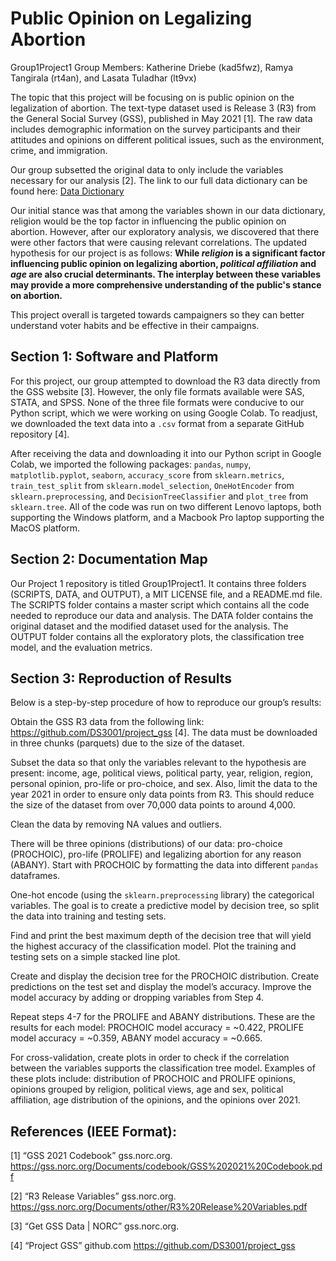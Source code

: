 # Public Opinion on Legalizing Abortion
Group1Project1
Group Members: Katherine Driebe (kad5fwz), Ramya Tangirala (rt4an), and Lasata Tuladhar (lt9vx)

The topic that this project will be focusing on is public opinion on the legalization of abortion. The text-type dataset used is Release 3 (R3) from the General Social Survey (GSS), published in May 2021 [1]. The raw data includes demographic information on the survey participants and their attitudes and opinions on different political issues, such as the environment, crime, and immigration. 

Our group subsetted the original data to only include the variables necessary for our analysis [2]. The link to our full data dictionary can be found here: 
[Data Dictionary](/DATA/Data_Dictionary.md)

Our initial stance was that among the variables shown in our data dictionary, religion would be the top factor in influencing the public opinion on abortion. However, after our exploratory analysis, we discovered that there were other factors that were causing relevant correlations. The updated hypothesis for our project is as follows: **While _religion_ is a significant factor influencing public opinion on legalizing abortion, _political affiliation_ and _age_ are also crucial determinants. The interplay between these variables may provide a more comprehensive understanding of the public's stance on abortion.** 

This project overall is targeted towards campaigners so they can better understand voter habits and be effective in their campaigns.

## Section 1: Software and Platform
For this project, our group attempted to download the R3 data directly from the GSS website [3]. However, the only file formats available were SAS, STATA, and SPSS. None of the three file formats were conducive to our Python script, which we were working on using Google Colab. To readjust, we downloaded the text data into a `.csv` format from a separate GitHub repository [4].

After receiving the data and downloading it into our Python script in Google Colab, we imported the following packages: `pandas`, `numpy`, `matplotlib.pyplot`, `seaborn`, `accuracy_score` from `sklearn.metrics`, `train_test_split` from `sklearn.model_selection`, `OneHotEncoder` from `sklearn.preprocessing`, and `DecisionTreeClassifier` and `plot_tree` from `sklearn.tree`. All of the code was run on two different Lenovo laptops, both supporting the Windows platform, and a Macbook Pro laptop supporting the MacOS platform. 

## Section 2: Documentation Map
Our Project 1 repository is titled Group1Project1. It contains three folders (SCRIPTS, DATA, and OUTPUT), a MIT LICENSE file, and a README.md file. The SCRIPTS folder contains a master script which contains all the code needed to reproduce our data and analysis. The DATA folder contains the original dataset and the modified dataset used for the analysis. The OUTPUT folder contains all the exploratory plots, the classification tree model, and the evaluation metrics.

## Section 3: Reproduction of Results
Below is a step-by-step procedure of how to reproduce our group’s results:

Obtain the GSS R3 data from the following link: https://github.com/DS3001/project_gss [4]. The data must be downloaded in three chunks (parquets) due to the size of the dataset.

Subset the data so that only the variables relevant to the hypothesis are present: income, age, political views, political party, year, religion, region, personal opinion, pro-life or pro-choice, and sex. Also, limit the data to the year 2021 in order to ensure only data points from R3. This should reduce the size of the dataset from over 70,000 data points to around 4,000. 

Clean the data by removing NA values and outliers. 

There will be three opinions (distributions) of our data: pro-choice (PROCHOIC), pro-life (PROLIFE) and legalizing abortion for any reason (ABANY). Start with PROCHOIC by formatting the data into different `pandas` dataframes. 

One-hot encode (using the `sklearn.preprocessing` library) the categorical variables. The goal is to create a predictive model by decision tree, so split the data into training and testing sets.

Find and print the best maximum depth of the decision tree that will yield the highest accuracy of the classification model. Plot the training and testing sets on a simple stacked line plot. 

Create and display the decision tree for the PROCHOIC distribution. Create predictions on the test set and display the model’s accuracy. Improve the model accuracy by adding or dropping variables from Step 4.

Repeat steps 4-7 for the PROLIFE and ABANY distributions. These are the results for each model: PROCHOIC model accuracy = ~0.422, PROLIFE model accuracy = ~0.359, ABANY model accuracy = ~0.665.

For cross-validation, create plots in order to check if the correlation between the variables supports the classification tree model. Examples of these plots include: distribution of PROCHOIC and PROLIFE opinions, opinions grouped by religion, political views, age and sex, political affiliation, age distribution of the opinions, and the opinions over 2021.

## References (IEEE Format):
[1] “GSS 2021 Codebook” gss.norc.org. https://gss.norc.org/Documents/codebook/GSS%202021%20Codebook.pdf

[2] “R3 Release Variables” gss.norc.org. https://gss.norc.org/Documents/other/R3%20Release%20Variables.pdf 

[3] “Get GSS Data | NORC” gss.norc.org.

[4] “Project GSS” github.com
https://github.com/DS3001/project_gss


